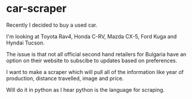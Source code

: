 # car-scraper

Recently I decided to buy a used car.

I'm looking at Toyota Rav4, Honda C-RV, Mazda CX-5, Ford Kuga and Hyndai Tucson.

The issue is that not all official second hand retailers for Bulgaria have an option on their website to subscibe to updates based on preferences.

I want to make a scraper which will pull all of the information like year of production, distance travelled, image and price.

Will do it in python as I hear python is the language for scraping. 
